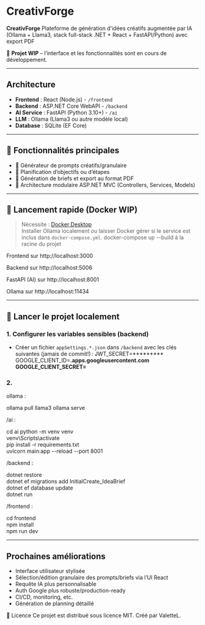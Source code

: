 # CreativForge

**CreativForge** Plateforme de génération d'idées créatifs augmentée par IA (Ollama + Llama3, stack full-stack .NET + React + FastAPI/Python) avec export PDF

🚧 **Projet WIP** – l’interface et les fonctionnalités sont en cours de développement.

---

## Architecture 
- **Frontend** : React (Node.js) - `/frontend`
- **Backend** : ASP.NET Core WebAPI - `/backend`
- **AI Service** : FastAPI (Python 3.10+) - `/ai`
- **LLM** : Ollama (Llama3 ou autre modèle local)
- **Database** : SQLite (EF Core)

---

## 📌 Fonctionnalités principales

- 🎲 Générateur de prompts créatifs/granulaire
- 📅 Planification d’objectifs ou d’étapes
- 📝 Génération de briefs et export au format PDF
- 📂 Architecture modulaire ASP.NET MVC (Controllers, Services, Models)

---

## 🐳 Lancement rapide (Docker WIP)

> Nécessite : [Docker Desktop](https://www.docker.com/products/docker-desktop/)  
> Installer Ollama localement *ou* laisser Docker gérer si le service est inclus dans `docker-compose.yml`.
> docker-compose up --build à la racine du projet

Frontend sur http://localhost:3000

Backend sur http://localhost:5006

FastAPI (AI) sur http://localhost:8001

Ollama sur http://localhost:11434

---

## 🚀 Lancer le projet localement

### 1. Configurer les variables sensibles (backend)

- Créer un fichier `appSettings.*.json` dans `/backend` avec les clés suivantes (jamais de commit!) :
  JWT_SECRET=*********
  GOOGLE_CLIENT_ID=********.apps.googleusercontent.com
  GOOGLE_CLIENT_SECRET=********

### 2.

ollama : 

ollama pull llama3
ollama serve

/ai : 

cd ai 
python -m venv venv \
venv\Scripts\activate \
pip install -r requirements.txt \
uvicorn main:app --reload --port 8001

/backend : 

dotnet restore \
dotnet ef migrations add InitialCreate_IdeaBrief \
dotnet ef database update \
dotnet run

/frontend :

cd frontend \
npm install \
npm run dev 

---

## Prochaines améliorations
- Interface utilisateur stylisée
- Sélection/édition granulaire des prompts/briefs via l’UI React
- Requête IA plus personnalisable
- Auth Google plus robuste/production-ready
- CI/CD, monitoring, etc.
- Génération de planning détaillé

📄 Licence
Ce projet est distribué sous licence MIT.
Créé par ValetteL.


